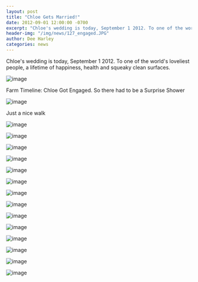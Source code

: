 ```yaml
---
layout: post
title: "Chloe Gets Married!"
date: 2012-09-01 12:00:00 -0700
excerpt: "Chloe's wedding is today, September 1 2012. To one of the world's loveliest people, a lifetime of happiness, ..."
header-img: "/img/news/127_engaged.JPG"
author: Dee Harley
categories: news
---
```

Chloe's wedding is today, September 1 2012. To one of the world's
loveliest people, a lifetime of happiness, health and squeaky clean
surfaces.

![image](/img/news/127_engaged.JPG)

Farm Timeline: Chloe Got Engaged. So there had to be a Surprise Shower

![image](/img/news/127_chloe1.JPG)

Just a nice walk

![image](/img/news/127_chloegroup2.JPG)

![image](/img/news/127_chloe2.JPG)

![image](/img/news/127_connie.JPG)

![image](/img/news/127_christina.JPG)

![image](/img/news/127_chloe3.JPG)

![image](/img/news/127_chloe4.JPG)

![image](/img/news/127_lesa.JPG)

![image](/img/news/127_chloe&lesa.JPG)

![image](/img/news/127_kassi.JPG)

![image](/img/news/127_chloetable2.JPG)



![image](/img/news/127_chloedee.JPG)

![image](/img/news/127_chloecake2.JPG)

![image](/img/news/127_chloecake.JPG)

![image](/img/news/127_chloe6.JPG)





